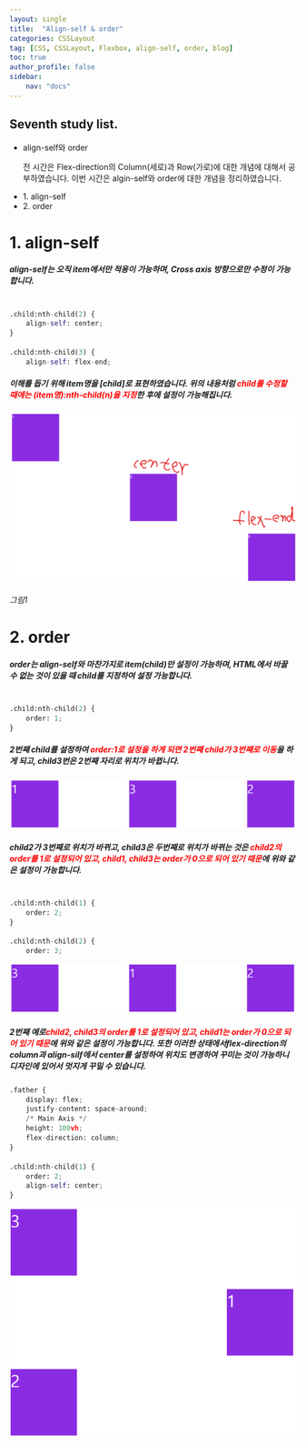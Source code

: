 ```yaml
---
layout: single
title:  "Align-self & order"
categories: CSSLayout
tag: [CSS, CSSLayout, Flexbox, align-self, order, blog]
toc: true
author_profile: false
sidebar:
    nav: "docs"
---
```


<div class="notice">
<h2>Seventh study list.</h2>
<ul>
    <li>align-self와 order</li>
    <p>전 시간은 Flex-direction의 Column(세로)과 Row(가로)에 대한 개념에 대해서 공부하였습니다. 이번 시간은 algin-self와 order에 대한 개념을 정리하였습니다.</p>
    <li>1. align-self</li>
    <li>2. order</li>
</ul>
</div>

# 1. align-self
<h5>align-self는 오직 item에서만 적용이 가능하며, Cross axis 방향으로만 수정이 가능합니다.</h5>

```python

.child:nth-child(2) {
    align-self: center;
}

.child:nth-child(3) {
    align-self: flex-end;

```

<h5>이해를 돕기 위해 item명을 [child]로 표현하였습니다. 위의 내용처럼 <span style="color:red">child를 수정할 때에는 (item명):nth-child(n)을 지정</span>한 후에 설정이 가능해집니다.</h5>

![image-20220705193839723](https://github.com/LeeGwonSeon/LeeGwonSeon.github.io/blob/master/imeages/2022-07-05-seventh-Align-selfandorder/image-20220705193839723.png?raw=true)

<h6>그림1</h6>

# 2. order
<h5>order는 align-self와 마찬가지로 item(child)만 설정이 가능하며, HTML에서 바꿀 수 없는 것이 있을 때 child를 지정하여 설정 가능합니다.</h5>


```python

.child:nth-child(2) {
    order: 1;
}

```

<h5>2번째 child를 설정하여 <span style="color:red">order:1로 설정을 하게 되면 2번째 child가 3번째로 이동</span>을 하게 되고, child3번은 2번째 자리로 위치가 바뀝니다.</h5>

![image-20220705195159521](https://github.com/LeeGwonSeon/LeeGwonSeon.github.io/blob/master/imeages/2022-07-05-seventh-Align-selfandorder/image-20220705195159521.png?raw=true)



<h5>child2가 3번째로 위치가 바뀌고, child3은 두번째로 위치가 바뀌는 것은 <span style="color:red">child2의 order를 1로 설정되어 있고, child1, child3는 order가 0으로 되어 있기 때문</span>에 위와 같은 설정이 가능합니다.</h5>

```python

.child:nth-child(1) {
    order: 2;
}

.child:nth-child(2) {
    order: 3;

```

![image-20220705201618402](https://github.com/LeeGwonSeon/LeeGwonSeon.github.io/blob/master/imeages/2022-07-05-seventh-Align-selfandorder/image-20220705201618402.png?raw=true)

<h5>2번째 예로<span style="color:red">child2, child3의 order를 1로 설정되어 있고, child1는 order가 0으로 되어 있기 때문</span>에 위와 같은 설정이 가능합니다. 또한 이러한 상태에서flex-direction의 column과 align-silf에서 center를 설정하여 위치도 변경하여 꾸미는 것이 가능하니 디자인에 있어서 멋지게 꾸밀 수 있습니다.</h5>

```python
.father {
    display: flex;
    justify-content: space-around;
    /* Main Axis */
    height: 100vh;
    flex-direction: column;
}

.child:nth-child(1) {
    order: 2;
    align-self: center;
}

```

![image-20220705202230684](https://github.com/LeeGwonSeon/LeeGwonSeon.github.io/blob/master/imeages/2022-07-05-seventh-Align-selfandorder/image-20220705202230684.png?raw=true)





